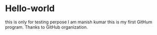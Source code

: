 Hello-world
===========

this is only for testing perpose
I am manish kumar this is my first GitHum program.
Thanks to GitHub organization.
